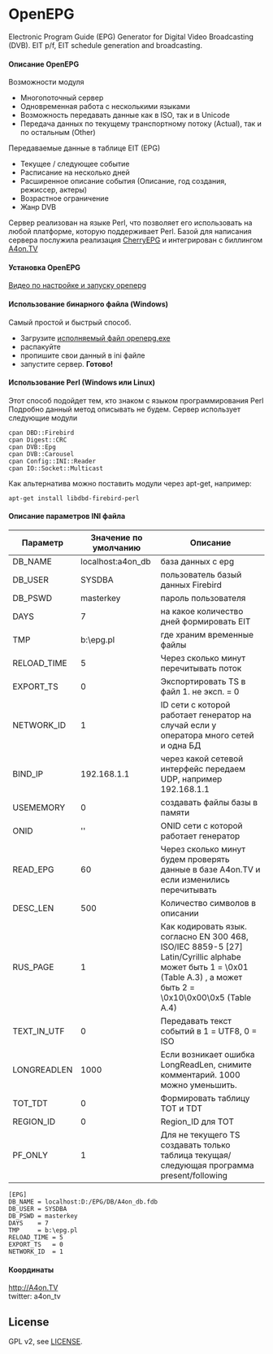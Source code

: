 
OpenEPG
========

Electronic Program Guide (EPG) Generator for Digital Video Broadcasting (DVB). EIT p/f, EIT schedule generation and broadcasting.

#### Описание OpenEPG

Возможности модуля 
  * Многопоточный сервер
  * Одновременная работа с несколькими языками
  * Возможность передавать данные как в ISO, так и в Unicode
  * Передача данных по текущему транспортному потоку (Actual), так и по остальным (Other)

Передаваемые данные в таблице EIT (EPG)
  * Текущее / следующее событие
  * Расписание на несколько дней
  * Расширенное описание события (Описание, год создания, режиссер, актеры)
  * Возрастное ограничение
  * Жанр DVB


Сервер реализован на языке Perl, что позволяет его использовать на любой платформе, которую поддерживает Perl.
Базой для написания сервера послужила реализация [CherryEPG](http://epg.cherryhill.eu/|CherryEPG) и интегрирован с биллингом [A4on.TV](http://A4on.TV)

#### Установка OpenEPG

[Видео по настройке и запуску openepg](https://www.youtube.com/watch?v=Nh9wbCZjFqs) 

#### Использование бинарного файла (Windows) 
Самый простой и быстрый способ.
  - Загрузите [исполняемый файл openepg.exe](http://a4on.tv/uploads/files/openepg.zip)
  - распакуйте
  - пропишите свои данный в ini файле 
  - запустите сервер.
**Готово!**

#### Использование Perl (Windows или Linux) 

Этот способ подойдет тем, кто знаком с языком программирования Perl
Подробно данный метод описывать не будем.
Сервер использует следующие модули
```
cpan DBD::Firebird
cpan Digest::CRC
cpan DVB::Epg 
cpan DVB::Carousel
cpan Config::INI::Reader
cpan IO::Socket::Multicast
```

Как альтернатива можно поставить модули через apt-get, например:
```
apt-get install libdbd-firebird-perl 
```

#### Описание параметров INI файла

| Параметр | Значение по умолчанию | Описание |
| --- | --- | --- |
| DB_NAME | localhost:a4on_db | база данных с epg |
| DB_USER | SYSDBA | пользователь базый данных Firebird |
| DB_PSWD | masterkey | пароль пользователя |
| DAYS    | 7 | на какое количество дней формировать EIT |
| TMP     | b:\epg.pl | где храним временные файлы |
| RELOAD_TIME | 5 | Через сколько минут перечитывать поток |
| EXPORT_TS   | 0 | Экспортировать TS в файл 1. не эксп. = 0 |
| NETWORK_ID  | 1 | ID сети с которой работает генератор на случай если у оператора много сетей и одна БД |
| BIND_IP | 192.168.1.1 | через какой сетевой интерфейс передаем UDP, например 192.168.1.1 |
| USEMEMORY | 0 | создавать файлы базы в памяти |
| ONID | '' | ONID сети с которой работает генератор |
| READ_EPG | 60 | Через сколько минут будем проверять данные в базе A4on.TV и если изменились перечитывать |
| DESC_LEN | 500 | Количество символов в описании |
| RUS_PAGE | 1 | Как кодировать язык. согласно EN 300 468, ISO/IEC 8859-5 [27] Latin/Cyrillic alphabe может быть 1 = \0x01 (Table A.3) , а может быть 2 = \0x10\0x00\0x5 (Table A.4) |
| TEXT_IN_UTF | 0 | Передавать текст событий в 1 = UTF8, 0 = ISO |
| LONGREADLEN | 1000 | Если возникает ошибка LongReadLen, снимите комментарий. 1000 можно уменьшить. |
| TOT_TDT | 0 | Формировать таблицу TOT и TDT |
| REGION_ID | 0 | Region_ID для TOT |
| PF_ONLY | 1 | Для не текущего TS создавать только таблица текущая/следующая программа present/following |

    [EPG]
    DB_NAME = localhost:D:/EPG/DB/A4on_db.fdb
    DB_USER = SYSDBA
    DB_PSWD = masterkey
    DAYS    = 7
    TMP     = b:\epg.pl
    RELOAD_TIME = 5
    EXPORT_TS   = 0
    NETWORK_ID  = 1

#### Координаты

http://A4on.TV  
twitter: a4on_tv

## License

GPL v2, see [LICENSE](LICENSE).
